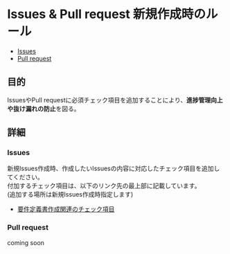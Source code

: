 # Issues & Pull request 新規作成時のルール
- [Issues](#issues)
- [Pull request](#pull-request)

## 目的
IssuesやPull requestに必須チェック項目を追加することにより、**進捗管理向上や抜け漏れの防止**を図る。

## 詳細
### Issues
新規Issues作成時、作成したいIssuesの内容に対応したチェック項目を追加してください。<br>
付加するチェック項目は、以下のリンク先の最上部に記載しています。<br>
(追加する場所は新規Issues作成時指定します)
- [要件定義書作成関連のチェック項目](../../wiki/Check-list-during-RD-creation)

### Pull request
coming soon

